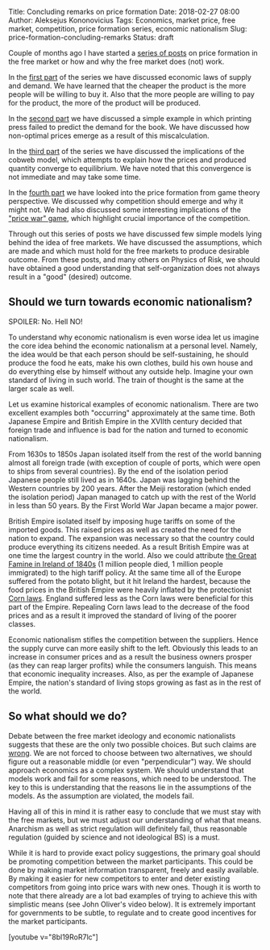 Title: Concluding remarks on price formation
Date: 2018-02-27 08:00
Author: Aleksejus Kononovicius
Tags: Economics, market price, free market, competition, price formation series, economic nationalism
Slug: price-formation-concluding-remarks
Status: draft

Couple of months ago I have started a [series of posts](/tag/price-formation-series/) on price formation in the free market or how and why the free market does (not) work.

In the [first part]({filename}/articles/2017/paklausos-ir-pasiulos-desniai.md) of the series we have discussed economic laws of supply and demand. We have learned that the cheaper the product is the more people will be willing to buy it. Also that the more people are willing to pay for the product, the more of the product will be produced.

In the [second part]({filename}/articles/2018/price-formation-printing-press.md) we have discussed a simple example in which printing press failed to predict the demand for the book. We have discussed how non-optimal prices emerge as a result of this miscalculation.

In the [third part]({filename}/articles/2018/cobweb-model.md) of the series we have discussed the implications of the cobweb model, which attempts to explain how the prices and produced quantity converge to equilibrium. We have noted that this convergence is not immediate and may take some time.

In the [fourth part]({filename}/articles/2018/price-formation-game-theory.md) we have looked into the price formation from game theory perspective. We discussed why competition should emerge and why it might not. We had also discussed some interesting implications of the ["price war" game]({filename}/articles/2018/price-war-game.md), which highlight crucial importance of the competition.

Through out this series of posts we have discussed few simple models lying behind the idea of free markets. We have discussed the assumptions, which are made and which must hold for the free markets to produce desirable outcome. From these posts, and many others on Physics of Risk, we should have obtained a good understanding that self-organization does not always result in a "good" (desired) outcome.

## Should we turn towards economic nationalism?

SPOILER: No. Hell NO!

To understand why economic nationalism is even worse idea let us imagine the core idea behind the economic nationalism at a personal level. Namely, the idea would be that each person should be self-sustaining, he should produce the food he eats, make his own clothes, build his own house and do everything else by himself without any outside help. Imagine your own standard of living in such world. The train of thought is the same at the larger scale as well.

Let us examine historical examples of economic nationalism. There are two excellent examples both "occurring" approximately at the same time. Both Japanese Empire and British Empire in the XVIIth century decided that foreign trade and influence is bad for the nation and turned to economic nationalism.

From 1630s to 1850s Japan isolated itself from the rest of the world banning almost all foreign trade (with exception of couple of ports, which were open to ships from several countries). By the end of the isolation period Japanese people still lived as in 1640s. Japan was lagging behind the Western countries by 200 years. After the Meiji restoration (which ended the isolation period) Japan managed to catch up with the rest of the World in less than 50 years. By the First World War Japan became a major power.

British Empire isolated itself by imposing huge tariffs on some of the imported goods. This raised prices as well as created the need for the nation to expand. The expansion was necessary so that the country could produce everything its citizens needed. As a result British Empire was at one time the largest country in the world. Also we could attribute [the Great Famine in Ireland of 1840s](https://en.wikipedia.org/wiki/Great_Famine_%28Ireland%29) (1 million people died, 1 million people immigrated) to the high tariff policy. At the same time all of the Europe suffered from the potato blight, but it hit Ireland the hardest, because the food prices in the British Empire were heavily inflated by the protectionist [Corn laws](https://en.wikipedia.org/wiki/Corn_Laws). England suffered less as the Corn laws were beneficial for this part of the Empire. Repealing Corn laws lead to the decrease of the food prices and as a result it improved the standard of living of the poorer classes.

Economic nationalism stifles the competition between the suppliers. Hence the supply curve can more easily shift to the left. Obviously this leads to an increase in consumer prices and as a result the business owners prosper (as they can reap larger profits) while the consumers languish. This means that economic inequality increases. Also, as per the example of Japanese Empire, the nation's standard of living stops growing as fast as in the rest of the world.

## So what should we do?

Debate between the free market ideology and economic nationalists suggests that these are the only two possible choices. But such claims are [wrong](https://en.wikipedia.org/wiki/False_dilemma). We are not forced to choose between two alternatives, we should figure out a reasonable middle (or even "perpendicular") way. We should approach economics as a complex system. We should understand that models work and fail for some reasons, which need to be understood. The key to this is understanding that the reasons lie in the assumptions of the models. As the assumption are violated, the models fail.

Having all of this in mind it is rather easy to conclude that we must stay with the free markets, but we must adjust our understanding of what that means. Anarchism as well as strict regulation will definitely fail, thus reasonable regulation (guided by science and not ideological BS) is a must.

While it is hard to provide exact policy suggestions, the primary goal should be promoting competition between the market participants. This could be done by making market information transparent, freely and easily available. By making it easier for new competitors to enter and deter existing competitors from going into price wars with new ones. Though it is worth to note that there already are a lot bad examples of trying to achieve this with simplistic means (see John Oliver's video below). It is extremely important for governments to be subtle, to regulate and to create good incentives for the market participants.

[youtube v="8bl19RoR7lc"]
